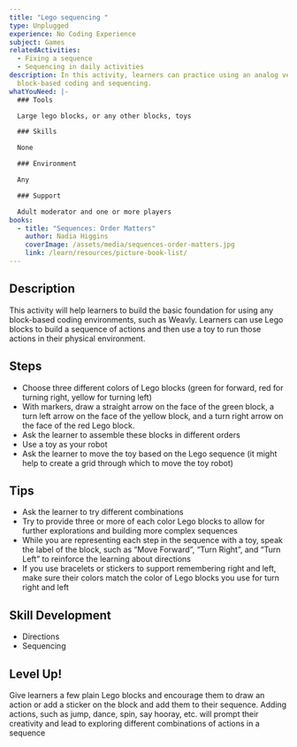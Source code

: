 ```yaml
---
title: "Lego sequencing "
type: Unplugged
experience: No Coding Experience
subject: Games
relatedActivities:
  - Fixing a sequence
  - Sequencing in daily activities
description: In this activity, learners can practice using an analog version of
  block-based coding and sequencing.
whatYouNeed: |-
  ### Tools

  Large lego blocks, or any other blocks, toys

  ### Skills

  None

  ### Environment

  Any

  ### Support

  Adult moderator and one or more players
books:
  - title: "Sequences: Order Matters"
    author: Nadia Higgins
    coverImage: /assets/media/sequences-order-matters.jpg
    link: /learn/resources/picture-book-list/
---
```

## Description

This activity will help learners to build the basic foundation for using any block-based coding environments, such as Weavly. Learners can use Lego blocks to build a sequence of actions and then use a toy to run those actions in their physical environment.

## Steps

* Choose three different colors of Lego blocks (green for forward, red for turning right, yellow for turning left)
* With markers, draw a straight arrow on the face of the green block, a turn left arrow on the face of the yellow block, and a turn right arrow on the face of the red Lego block.
* Ask the learner to assemble these blocks in different orders
* Use a toy as your robot
* Ask the learner to move the toy based on the Lego sequence (it might help to create a grid through which to move the toy robot)

## Tips

* Ask the learner to try different combinations
* Try to provide three or more of each color Lego blocks to allow for further explorations and building more complex sequences
* While you are representing each step in the sequence with a toy, speak the label of the block, such as “Move Forward”, “Turn Right”, and “Turn Left” to reinforce the learning about directions
* If you use bracelets or stickers to support remembering right and left, make sure their colors match the color of Lego blocks you use for turn right and left

## Skill Development

* Directions
* Sequencing 

## Level Up!

Give learners a few plain Lego blocks and encourage them to draw an action or add a sticker on the block and add them to their sequence. Adding actions, such as jump, dance, spin, say hooray, etc. will prompt their creativity and lead to exploring different combinations of actions in a sequence